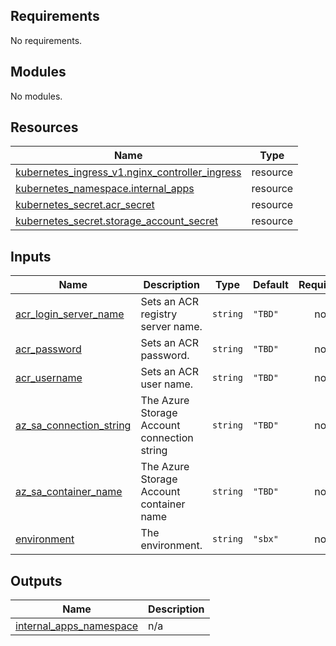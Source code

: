 <!-- BEGIN_TF_DOCS -->
## Requirements

No requirements.

## Modules

No modules.

## Resources

| Name | Type |
|------|------|
| [kubernetes_ingress_v1.nginx_controller_ingress](https://registry.terraform.io/providers/hashicorp/kubernetes/latest/docs/resources/ingress_v1) | resource |
| [kubernetes_namespace.internal_apps](https://registry.terraform.io/providers/hashicorp/kubernetes/latest/docs/resources/namespace) | resource |
| [kubernetes_secret.acr_secret](https://registry.terraform.io/providers/hashicorp/kubernetes/latest/docs/resources/secret) | resource |
| [kubernetes_secret.storage_account_secret](https://registry.terraform.io/providers/hashicorp/kubernetes/latest/docs/resources/secret) | resource |

## Inputs

| Name | Description | Type | Default | Required |
|------|-------------|------|---------|:--------:|
| <a name="input_acr_login_server_name"></a> [acr\_login\_server\_name](#input\_acr\_login\_server\_name) | Sets an ACR registry server name. | `string` | `"TBD"` | no |
| <a name="input_acr_password"></a> [acr\_password](#input\_acr\_password) | Sets an ACR password. | `string` | `"TBD"` | no |
| <a name="input_acr_username"></a> [acr\_username](#input\_acr\_username) | Sets an ACR user name. | `string` | `"TBD"` | no |
| <a name="input_az_sa_connection_string"></a> [az\_sa\_connection\_string](#input\_az\_sa\_connection\_string) | The Azure Storage Account connection string | `string` | `"TBD"` | no |
| <a name="input_az_sa_container_name"></a> [az\_sa\_container\_name](#input\_az\_sa\_container\_name) | The Azure Storage Account container name | `string` | `"TBD"` | no |
| <a name="input_environment"></a> [environment](#input\_environment) | The environment. | `string` | `"sbx"` | no |

## Outputs

| Name | Description |
|------|-------------|
| <a name="output_internal_apps_namespace"></a> [internal\_apps\_namespace](#output\_internal\_apps\_namespace) | n/a |
<!-- END_TF_DOCS -->